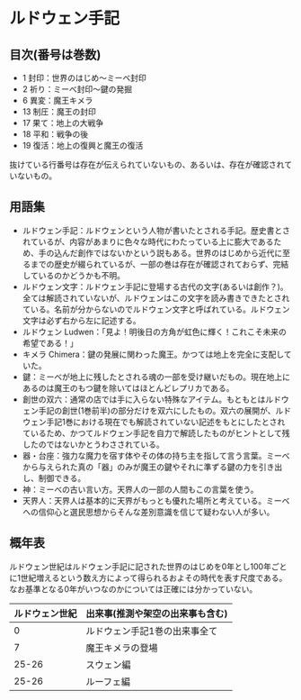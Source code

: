 ルドウェン手記
======

目次(番号は巻数)
-------

- 1 封印：世界のはじめ〜ミーベ封印
- 2 祈り：ミーべ封印〜鍵の発掘
- 6 異変：魔王キメラ
- 13 制圧：魔王の封印
- 17 果て：地上の大戦争
- 18 平和：戦争の後
- 19 復活：地上の復興と魔王の復活

抜けている行番号は存在が伝えられていないもの、あるいは、存在が確認されていないもの。

用語集
-------

- ルドウェン手記：ルドウェンという人物が書いたとされる手記。歴史書とされているが、内容があまりに色々な時代にわたっている上に膨大であるため、手の込んだ創作ではないかという説もある。世界のはじめから近代に至るまでの歴史が綴られているが、一部の巻は存在が確認されておらず、完結しているのかどうかも不明。
- ルドウェン文字：ルドウェン手記に登場する古代の文字(あるいは創作？)。全ては解読されていないが、ルドウェンはこの文字を読み書きできたとされている。名前が分からないのでルドウェン文字と呼ばれている。ルドウェン文字は必ず右から左に記述する。
- ルドウェン Ludwen：「見よ！明後日の方角が虹色に輝く！これこそ未来の希望である！」
- キメラ Chimera：鍵の発展に関わった魔王。かつては地上を完全に支配していた。
- 鍵：ミーべが地上に残したとされる魂の一部を受け継いだもの。現在地上にあるのは魔王のもつ鍵を除いてはほとんどレプリカである。
- 創世の双六：通常の店では手に入らない特殊なアイテム。もともとはルドウェン手記の創世(1巻前半)の部分だけを双六にしたもの。双六の展開が、ルドウェン手記1巻における現在でも解読されていない記述をもとにしたとされているため、かつてルドウェン手記を自力で解読したものがヒントとして残したのではないかとうわさされている。
- 器・台座：強力な魔力を宿す体やその体の持ち主を指して言う言葉。ミーべから与えられた真の「器」のみが魔王の鍵やそれに準ずる鍵の力を引き出し、制御できる。
- 神：ミーべの古い言い方。天界人の一部の人間もこの言葉を使う。
- 天界人：天界人は基本的に天界がもっとも優れた場所と考えている。ミーベへの信仰心と選民思想からそんな差別意識を信じて疑わない人が多い。

概年表
-------

ルドウェン世紀はルドウェン手記に記された世界のはじめを0年とし100年ごとに1世紀増えるという数え方によって得られるおよその時代を表す尺度である。なお基準となる0年がいつなのかについては正確には分かっていない。

|ルドウェン世紀|出来事(推測や架空の出来事も含む)|
|-----------|---------------------------|
| 0 | ルドウェン手記1巻の出来事全て |
| 7 | 魔王キメラの登場 |
| 25-26 | スウェン編 |
| 25-26 | ルーフェ編 |
